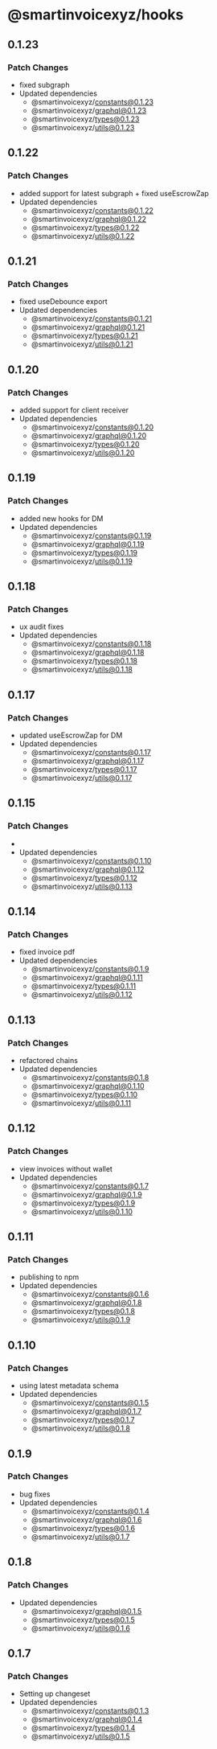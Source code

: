 # @smartinvoicexyz/hooks

## 0.1.23

### Patch Changes

- fixed subgraph
- Updated dependencies
  - @smartinvoicexyz/constants@0.1.23
  - @smartinvoicexyz/graphql@0.1.23
  - @smartinvoicexyz/types@0.1.23
  - @smartinvoicexyz/utils@0.1.23

## 0.1.22

### Patch Changes

- added support for latest subgraph + fixed useEscrowZap
- Updated dependencies
  - @smartinvoicexyz/constants@0.1.22
  - @smartinvoicexyz/graphql@0.1.22
  - @smartinvoicexyz/types@0.1.22
  - @smartinvoicexyz/utils@0.1.22

## 0.1.21

### Patch Changes

- fixed useDebounce export
- Updated dependencies
  - @smartinvoicexyz/constants@0.1.21
  - @smartinvoicexyz/graphql@0.1.21
  - @smartinvoicexyz/types@0.1.21
  - @smartinvoicexyz/utils@0.1.21

## 0.1.20

### Patch Changes

- added support for client receiver
- Updated dependencies
  - @smartinvoicexyz/constants@0.1.20
  - @smartinvoicexyz/graphql@0.1.20
  - @smartinvoicexyz/types@0.1.20
  - @smartinvoicexyz/utils@0.1.20

## 0.1.19

### Patch Changes

- added new hooks for DM
- Updated dependencies
  - @smartinvoicexyz/constants@0.1.19
  - @smartinvoicexyz/graphql@0.1.19
  - @smartinvoicexyz/types@0.1.19
  - @smartinvoicexyz/utils@0.1.19

## 0.1.18

### Patch Changes

- ux audit fixes
- Updated dependencies
  - @smartinvoicexyz/constants@0.1.18
  - @smartinvoicexyz/graphql@0.1.18
  - @smartinvoicexyz/types@0.1.18
  - @smartinvoicexyz/utils@0.1.18

## 0.1.17

### Patch Changes

- updated useEscrowZap for DM
- Updated dependencies
  - @smartinvoicexyz/constants@0.1.17
  - @smartinvoicexyz/graphql@0.1.17
  - @smartinvoicexyz/types@0.1.17
  - @smartinvoicexyz/utils@0.1.17

## 0.1.15

### Patch Changes

-
- Updated dependencies
  - @smartinvoicexyz/constants@0.1.10
  - @smartinvoicexyz/graphql@0.1.12
  - @smartinvoicexyz/types@0.1.12
  - @smartinvoicexyz/utils@0.1.13

## 0.1.14

### Patch Changes

- fixed invoice pdf
- Updated dependencies
  - @smartinvoicexyz/constants@0.1.9
  - @smartinvoicexyz/graphql@0.1.11
  - @smartinvoicexyz/types@0.1.11
  - @smartinvoicexyz/utils@0.1.12

## 0.1.13

### Patch Changes

- refactored chains
- Updated dependencies
  - @smartinvoicexyz/constants@0.1.8
  - @smartinvoicexyz/graphql@0.1.10
  - @smartinvoicexyz/types@0.1.10
  - @smartinvoicexyz/utils@0.1.11

## 0.1.12

### Patch Changes

- view invoices without wallet
- Updated dependencies
  - @smartinvoicexyz/constants@0.1.7
  - @smartinvoicexyz/graphql@0.1.9
  - @smartinvoicexyz/types@0.1.9
  - @smartinvoicexyz/utils@0.1.10

## 0.1.11

### Patch Changes

- publishing to npm
- Updated dependencies
  - @smartinvoicexyz/constants@0.1.6
  - @smartinvoicexyz/graphql@0.1.8
  - @smartinvoicexyz/types@0.1.8
  - @smartinvoicexyz/utils@0.1.9

## 0.1.10

### Patch Changes

- using latest metadata schema
- Updated dependencies
  - @smartinvoicexyz/constants@0.1.5
  - @smartinvoicexyz/graphql@0.1.7
  - @smartinvoicexyz/types@0.1.7
  - @smartinvoicexyz/utils@0.1.8

## 0.1.9

### Patch Changes

- bug fixes
- Updated dependencies
  - @smartinvoicexyz/constants@0.1.4
  - @smartinvoicexyz/graphql@0.1.6
  - @smartinvoicexyz/types@0.1.6
  - @smartinvoicexyz/utils@0.1.7

## 0.1.8

### Patch Changes

- Updated dependencies
  - @smartinvoicexyz/graphql@0.1.5
  - @smartinvoicexyz/types@0.1.5
  - @smartinvoicexyz/utils@0.1.6

## 0.1.7

### Patch Changes

- Setting up changeset
- Updated dependencies
  - @smartinvoicexyz/constants@0.1.3
  - @smartinvoicexyz/graphql@0.1.4
  - @smartinvoicexyz/types@0.1.4
  - @smartinvoicexyz/utils@0.1.5
